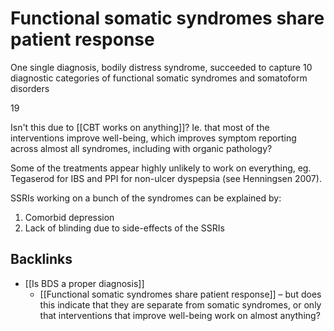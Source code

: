 # Functional somatic syndromes share patient response
One single diagnosis, bodily distress syndrome, succeeded to capture 10 diagnostic categories of functional somatic syndromes and somatoform disorders

19

Isn't this due to [[CBT works on anything]]? Ie. that most of the interventions improve well-being, which improves symptom reporting across almost all syndromes, including with organic pathology?

Some of the treatments appear highly unlikely to work on everything, eg. Tegaserod for IBS and PPI for non-ulcer dyspepsia (see Henningsen 2007).

SSRIs working on a bunch of the syndromes can be explained by:
1. Comorbid depression
2. Lack of blinding due to side-effects of the SSRIs

## Backlinks
* [[Is BDS a proper diagnosis]]
	* [[Functional somatic syndromes share patient response]] – but does this indicate that they are separate from somatic syndromes, or only that interventions that improve well-being work on almost anything?

<!-- #Work -->

<!-- {BearID:52CFA86D-B530-4201-95DB-2632D100BCE5-15756-0000130BB559ADA6} -->
